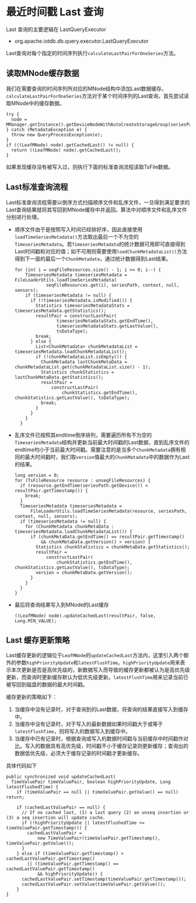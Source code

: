 <!--

    Licensed to the Apache Software Foundation (ASF) under one
    or more contributor license agreements.  See the NOTICE file
    distributed with this work for additional information
    regarding copyright ownership.  The ASF licenses this file
    to you under the Apache License, Version 2.0 (the
    "License"); you may not use this file except in compliance
    with the License.  You may obtain a copy of the License at

        http://www.apache.org/licenses/LICENSE-2.0

    Unless required by applicable law or agreed to in writing,
    software distributed under the License is distributed on an
    "AS IS" BASIS, WITHOUT WARRANTIES OR CONDITIONS OF ANY
    KIND, either express or implied.  See the License for the
    specific language governing permissions and limitations
    under the License.

-->

# 最近时间戳 Last 查询

Last 查询的主要逻辑在 LastQueryExecutor

* org.apache.iotdb.db.query.executor.LastQueryExecutor

Last查询对每个指定的时间序列执行`calculateLastPairForOneSeries`方法。

## 读取MNode缓存数据

我们在需要查询的时间序列所对应的MNode结构中添加Last数据缓存。`calculateLastPairForOneSeries`方法对于某个时间序列的Last查询，首先尝试读取MNode中的缓存数据。
```
try {
  node = MManager.getInstance().getDeviceNodeWithAutoCreateStorageGroup(seriesPath.toString());
} catch (MetadataException e) {
  throw new QueryProcessException(e);
}
if (((LeafMNode) node).getCachedLast() != null) {
  return ((LeafMNode) node).getCachedLast();
}
```
如果发现缓存没有被写入过，则执行下面的标准查询流程读取TsFile数据。

## Last标准查询流程

Last标准查询流程需要以倒序方式扫描顺序文件和乱序文件，一旦得到满足要求的Last查询结果就将其写回到MNode缓存中并返回。算法中对顺序文件和乱序文件分别进行处理。
- 顺序文件由于是按照写入时间已经排好序，因此直接使用`loadTimeSeriesMetadata()`方法取出最后一个不为空的`TimeseriesMetadata`。若`TimeseriesMetadata`的统计数据可用即可直接得到Last时间戳和对应的值；如不可用则需要使用`loadChunkMetadataList()`方法得到下一层的最后一个`ChunkMetadata`，通过统计数据得到Last结果。
    ```
    for (int i = seqFileResources.size() - 1; i >= 0; i--) {
        TimeseriesMetadata timeseriesMetadata = FileLoaderUtils.loadTimeSeriesMetadata(
                seqFileResources.get(i), seriesPath, context, null, sensors);
        if (timeseriesMetadata != null) {
          if (!timeseriesMetadata.isModified()) {
            Statistics timeseriesMetadataStats = timeseriesMetadata.getStatistics();
            resultPair = constructLastPair(
                    timeseriesMetadataStats.getEndTime(),
                    timeseriesMetadataStats.getLastValue(),
                    tsDataType);
            break;
          } else {
            List<ChunkMetadata> chunkMetadataList = timeseriesMetadata.loadChunkMetadataList();
            if (!chunkMetadataList.isEmpty()) {
              ChunkMetadata lastChunkMetaData = chunkMetadataList.get(chunkMetadataList.size() - 1);
              Statistics chunkStatistics = lastChunkMetaData.getStatistics();
              resultPair =
                  constructLastPair(
                      chunkStatistics.getEndTime(), chunkStatistics.getLastValue(), tsDataType);
              break;
            }
          }
        }
      }
    ```
- 乱序文件已按照其endtime倒序排列，需要遍历所有不为空的`TimeseriesMetadata`结构并更新当前最大时间戳的Last数据，直到乱序文件的endtime均小于当前最大时间戳。需要注意的是当多个`ChunkMetadata`拥有相同的最大时间戳时，我们取`version`值最大的`ChunkMatadata`中的数据作为Last的结果。

    ```
    long version = 0;
    for (TsFileResource resource : unseqFileResources) {
      if (resource.getEndTime(seriesPath.getDevice()) < resultPair.getTimestamp()) {
        break;
      }
      TimeseriesMetadata timeseriesMetadata =
          FileLoaderUtils.loadTimeSeriesMetadata(resource, seriesPath, context, null, sensors);
      if (timeseriesMetadata != null) {
        for (ChunkMetadata chunkMetaData : timeseriesMetadata.loadChunkMetadataList()) {
          if (chunkMetaData.getEndTime() == resultPair.getTimestamp()
              && chunkMetaData.getVersion() > version) {
            Statistics chunkStatistics = chunkMetaData.getStatistics();
            resultPair =
                constructLastPair(
                    chunkStatistics.getEndTime(), chunkStatistics.getLastValue(), tsDataType);
            version = chunkMetaData.getVersion();
          }
        }
      }
    }
    ```
 - 最后将查询结果写入到MNode的Last缓存
    ```
    ((LeafMNode) node).updateCachedLast(resultPair, false, Long.MIN_VALUE);
    ```

## Last 缓存更新策略

Last缓存更新的逻辑位于`LeafMNode`的`updateCachedLast`方法内，这里引入两个额外的参数`highPriorityUpdate`和`latestFlushTime`。`highPriorityUpdate`用来表示本次更新是否是高优先级的，新数据写入而导致的缓存更新都被认为是高优先级更新，而查询时更新缓存默认为低优先级更新。`latestFlushTime`用来记录当前已被写回到磁盘的数据的最大时间戳。

缓存更新的策略如下：

1. 当缓存中没有记录时，对于查询到的Last数据，将查询的结果直接写入到缓存中。
2. 当缓存中没有记录时，对于写入的最新数据如果时间戳大于或等于`latestFlushTime`，则将写入的数据写入到缓存中。
3. 当缓存中已有记录时，根据查询或写入的数据时间戳与当前缓存中时间戳作对比。写入的数据具有高优先级，时间戳不小于缓存记录则更新缓存；查询出的数据低优先级，必须大于缓存记录的时间戳才更新缓存。

具体代码如下
```
public synchronized void updateCachedLast(
  TimeValuePair timeValuePair, boolean highPriorityUpdate, Long latestFlushedTime) {
    if (timeValuePair == null || timeValuePair.getValue() == null) return;
    
    if (cachedLastValuePair == null) {
      // If no cached last, (1) a last query (2) an unseq insertion or (3) a seq insertion will update cache.
      if (!highPriorityUpdate || latestFlushedTime <= timeValuePair.getTimestamp()) {
        cachedLastValuePair =
            new TimeValuePair(timeValuePair.getTimestamp(), timeValuePair.getValue());
      }
    } else if (timeValuePair.getTimestamp() > cachedLastValuePair.getTimestamp()
        || (timeValuePair.getTimestamp() == cachedLastValuePair.getTimestamp()
            && highPriorityUpdate)) {
      cachedLastValuePair.setTimestamp(timeValuePair.getTimestamp());
      cachedLastValuePair.setValue(timeValuePair.getValue());
    }
}
```